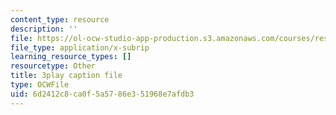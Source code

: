 ```yaml
---
content_type: resource
description: ''
file: https://ol-ocw-studio-app-production.s3.amazonaws.com/courses/res-18-009-learn-differential-equations-up-close-with-gilbert-strang-and-cleve-moler-fall-2015/6d2412c8ca0f5a5786e351968e7afdb3_TCkLSYxx21c.vtt
file_type: application/x-subrip
learning_resource_types: []
resourcetype: Other
title: 3play caption file
type: OCWFile
uid: 6d2412c8-ca0f-5a57-86e3-51968e7afdb3
---
```

